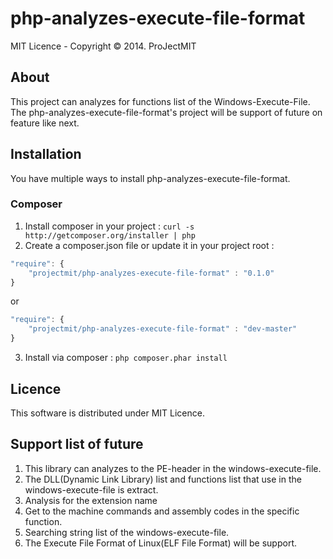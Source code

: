 # php-analyzes-execute-file-format
MIT Licence - Copyright © 2014. ProJectMIT

## About
This project can analyzes for functions list of the Windows-Execute-File.
The php-analyzes-execute-file-format's project will be support of future on feature like next.

## Installation
You have multiple ways to install php-analyzes-execute-file-format.

### Composer
1. Install composer in your project : `curl -s http://getcomposer.org/installer | php`
2. Create a composer.json file or update it in your project root : 
```javascript
"require": {
    "projectmit/php-analyzes-execute-file-format" : "0.1.0"
}
```
or
```javascript
"require": {
    "projectmit/php-analyzes-execute-file-format" : "dev-master"
}
```
3. Install via composer : `php composer.phar install`

## Licence
This software is distributed under MIT Licence.

## Support list of future
1. This library can analyzes to the PE-header in the windows-execute-file.
2. The DLL(Dynamic Link Library) list and functions list that use in the windows-execute-file is extract.
3. Analysis for the extension name
4. Get to the machine commands and assembly codes in the specific function.
5. Searching string list of the windows-execute-file.
6. The Execute File Format of Linux(ELF File Format) will be support.
